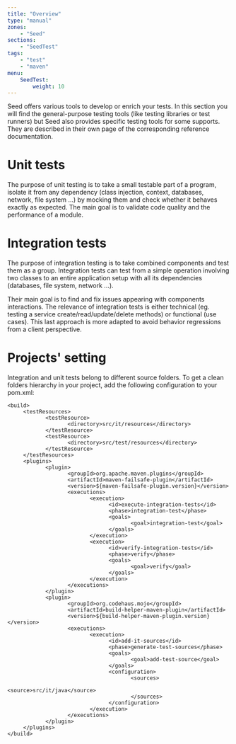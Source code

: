 ```yaml
---
title: "Overview"
type: "manual"
zones:
    - "Seed"
sections:
    - "SeedTest"
tags:
    - "test"
    - "maven"
menu:
    SeedTest:
        weight: 10
---
```


Seed offers various tools to develop or enrich your tests. In this section you will find the general-purpose testing
tools (like testing libraries or test runners) but Seed also provides specific testing tools for some supports. They
are described in their own page of the corresponding reference documentation.

# Unit tests

The purpose of unit testing is to take a small testable part of a program, isolate it from any dependency
(class injection, context, databases, network, file system …) by mocking them and check whether it behaves 
exactly as expected. The main goal is to validate code quality and the performance of a module.

# Integration tests

The purpose of integration testing is to take combined components and test them as a group.
Integration tests can test from a simple operation involving two classes to an entire application 
setup with all its dependencies (databases, file system, network …). 

Their main goal is to find and fix issues appearing with components interactions. The relevance of integration tests is either 
technical (eg. testing a service create/read/update/delete methods) or functional (use cases). This last approach is more 
adapted to avoid behavior regressions from a client perspective. 

# Projects' setting

Integration and unit tests belong to different source folders. To get a clean folders hierarchy in your project, 
add the following configuration to your pom.xml:

	<build>
	     <testResources>
	            <testResource>
	                   <directory>src/it/resources</directory>
	            </testResource>
	            <testResource>
	                   <directory>src/test/resources</directory>
	            </testResource>
	     </testResources>
	     <plugins>
	            <plugin>
	                   <groupId>org.apache.maven.plugins</groupId>
	                   <artifactId>maven-failsafe-plugin</artifactId>
	                   <version>${maven-failsafe-plugin.version}</version>
	                   <executions>
	                          <execution>
	                                <id>execute-integration-tests</id>
	                                <phase>integration-test</phase>
	                                <goals>
	                                       <goal>integration-test</goal>
	                                </goals>
	                          </execution>
	                          <execution>
	                                <id>verify-integration-tests</id>
	                                <phase>verify</phase>
	                                <goals>
	                                       <goal>verify</goal>
	                                </goals>
	                          </execution>
	                   </executions>
	            </plugin>
	            <plugin>
	                   <groupId>org.codehaus.mojo</groupId>
	                   <artifactId>build-helper-maven-plugin</artifactId>
	                   <version>${build-helper-maven-plugin.version}</version>
	                   <executions>
	                          <execution>
	                                <id>add-it-sources</id>
	                                <phase>generate-test-sources</phase>
	                                <goals>
	                                       <goal>add-test-source</goal>
	                                </goals>
	                                <configuration>
	                                       <sources>
	                                              <source>src/it/java</source>
	                                       </sources>
	                                </configuration>
	                          </execution>
	                   </executions>
	            </plugin>
	     </plugins>
	</build>

